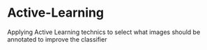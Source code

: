 # Active-Learning

Applying Active Learning technics to select what images should be annotated to improve the classifier
